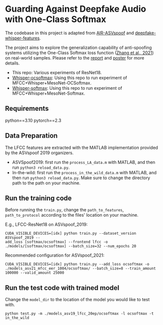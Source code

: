 Guarding Against Deepfake Audio with One-Class Softmax
===============
The codebase in this project is adapted from [AIR-ASVspoof](https://github.com/yzyouzhang/AIR-ASVspoof) and [deepfake-whisper-features](https://github.com/piotrkawa/deepfake-whisper-features).

The project aims to explore the generalization capability of anti-spoofing systems utilizing the One-Class Softmax loss function ([Zhang et al., 2021](https://ieeexplore.ieee.org/document/9417604)) on real-world samples. Please refer to the [report](https://github.com/chihyi-lin/One-Class-Softmax/blob/master/report_OCSoftmax.pdf) and [poster](https://github.com/chihyi-lin/AIR-ASVspoof/blob/master/poster.pdf) for more details.
* This repo: Various experiments of ResNet18.
* [Whisper-ocsoftmax](https://github.com/chihyi-lin/Whisper-ocsoftmax): Using this repo to run experiment of MFCC+Whisper+MesoNet-OCSoftmax.
* [Whisper-softmax](https://github.com/chihyi-lin/Whisper-softmax): Using this repo to run experiment of MFCC+Whisper+MesoNet-Softmax.

## Requirements
python==3.10
pytorch==2.3

## Data Preparation
The LFCC features are extracted with the MATLAB implementation provided by the ASVspoof 2019 organizers. 
* ASVSpoof2019: first run the `process_LA_data.m` with MATLAB, and then run `python3 reload_data.py`.
* In-the-wild: first run the `process_in_the_wild_data.m` with MATLAB, and then run `python3 reload_data.py`.
Make sure to change the directory path to the path on your machine.
## Run the training code
Before running the `train.py`, change the `path_to_features`, `path_to_protocol` according to the files' location on your machine.

E.g., LFCC-ResNet18 on ASVspoof_2019:
```
CUDA_VISIBLE_DEVICES=[idx] python train.py --dataset_version ASVspoof_2019 --
add_loss [softmax/ocsoftmax] --frontend lfcc -o ./models/[softmax/ocsoftmax] --batch_size=32 --num_epochs 20
```
Recommended configuration for ASVspoof_2021:
```
CUDA_VISIBLE_DEVICES=[idx] python train.py --add_loss ocsoftmax -o ./models_asv21_mfcc_eer_1004/ocsoftmax/ --batch_size=8 --train_amount 100000 --valid_amount 25000
```
## Run the test code with trained model
Change the `model_dir` to the location of the model you would like to test with.
```
python test.py -m ./models_asv19_lfcc_20ep/ocsoftmax -l ocsoftmax -t in_the_wild
```
